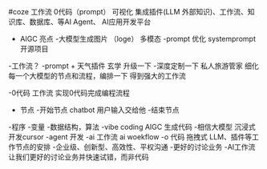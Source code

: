#coze 工作流
    0代码（prompt） 可视化 集成插件(LLM 外部知识)、工作流、知识库、数据库、等AI Agent、
    AI应用开发平台

- AIGC 亮点
    -大模型生成图片 （loge） 多模态
    -prompt 优化
        systemprompt 开源项目


-工作流？
    -prompt + 天气插件 玄学
    升级一下
    -深度定制一下 私人旅游管家
        细化每一个大模型的节点和流程，编排一下
        得到强大的工作流

-0代码
    工作流 实现0代码完成编程流程
- 节点
    -开始节点
        chatbot 用户输入交给他
    -结束节点

-程序
    -变量
    -数据结构，算法
    -vibe coding AIGC 生成代码
    -相信大模型 沉浸式开发cursor
    -agent 开发
    -ai 工作流 ai woekflow
    -o 代码 拖拽式
        LLM、插件等工作节点的安排
    -企业级、创新型、高效性、平权沟通
    -更好的讨论业务
    -AI工作流让我们更好的讨论业务并快速试错，而非代码